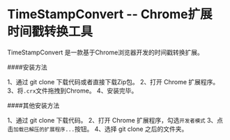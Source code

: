 # TimeStampConvert -- Chrome扩展 时间戳转换工具

TimeStampConvert 是一款基于Chrome浏览器开发的时间戳转换扩展。

####安装方法

1、通过 git clone 下载代码或者直接下载Zip包。
2、打开 Chrome 扩展程序。
3、将`.crx`文件拖拽到Chrome。
4、安装完毕。


####其他安装方法

1、通过 git clone 下载代码。
2、打开 Chrome 扩展程序，勾选`开发者模式`
3、点击`加载已解压的扩展程序...`按钮。
4、选择 git clone 之后的文件夹。


